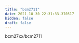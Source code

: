 ```yaml
---
title: "bcm2711"
date: 2021-10-30 22:31:33.370517
hidden: false
draft: false
---
```


bcm27xx/bcm2711

